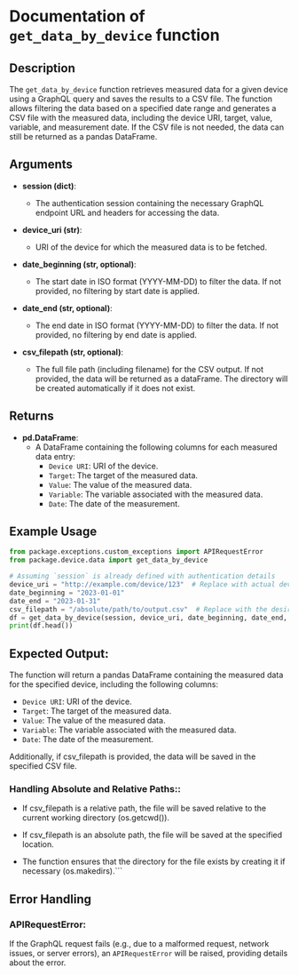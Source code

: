 # Documentation of `get_data_by_device` function

## Description

The `get_data_by_device` function retrieves measured data for a given device using a GraphQL query and saves the results to a CSV file. The function allows filtering the data based on a specified date range and generates a CSV file with the measured data, including the device URI, target, value, variable, and measurement date. If the CSV file is not needed, the data can still be returned as a pandas DataFrame.

## Arguments

- **session (dict)**:  
  - The authentication session containing the necessary GraphQL endpoint URL and headers for accessing the data.

- **device_uri (str)**:  
  - URI of the device for which the measured data is to be fetched.

- **date_beginning (str, optional)**:  
  - The start date in ISO format (YYYY-MM-DD) to filter the data. If not provided, no filtering by start date is applied.

- **date_end (str, optional)**:  
  - The end date in ISO format (YYYY-MM-DD) to filter the data. If not provided, no filtering by end date is applied.

- **csv_filepath (str, optional)**:  
  - The full file path (including filename) for the CSV output. If not provided, the data will be returned as a dataFrame. The directory will be created automatically if it does not exist.

## Returns

- **pd.DataFrame**:  
  - A DataFrame containing the following columns for each measured data entry:
    - `Device URI`: URI of the device.
    - `Target`: The target of the measured data.
    - `Value`: The value of the measured data.
    - `Variable`: The variable associated with the measured data.
    - `Date`: The date of the measurement.

## Example Usage

```python
from package.exceptions.custom_exceptions import APIRequestError
from package.device.data import get_data_by_device

# Assuming `session` is already defined with authentication details
device_uri = "http://example.com/device/123"  # Replace with actual device URI
date_beginning = "2023-01-01"
date_end = "2023-01-31"
csv_filepath = "/absolute/path/to/output.csv"  # Replace with the desired absolute path
df = get_data_by_device(session, device_uri, date_beginning, date_end, csv_filepath=csv_filepath)
print(df.head())
```

## Expected Output:

The function will return a pandas DataFrame containing the measured data for the specified device, including the following columns:

- `Device URI`: URI of the device.
- `Target`: The target of the measured data.
- `Value`: The value of the measured data.
- `Variable`: The variable associated with the measured data.
- `Date`: The date of the measurement.

Additionally, if csv_filepath is provided, the data will be saved in the specified CSV file.

### Handling Absolute and Relative Paths::
- If csv_filepath is a relative path, the file will be saved relative to the current working directory (os.getcwd()).

- If csv_filepath is an absolute path, the file will be saved at the specified location.

- The function ensures that the directory for the file exists by creating it if necessary (os.makedirs).```
## Error Handling

### APIRequestError:

If the GraphQL request fails (e.g., due to a malformed request, network issues, or server errors), an `APIRequestError` will be raised, providing details about the error.

